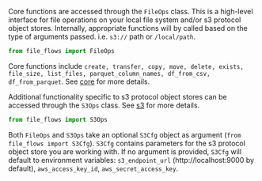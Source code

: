 Core functions are accessed through the `FileOps` class. This is a high-level interface for file operations on your local file system and/or s3 protocol object stores. Internally, appropriate functions will by called based on the type of arguments passed. i.e. `s3://` path or `/local/path`.

```py
from file_flows import FileOps
```
Core functions include `create, transfer, copy, move, delete, exists, file_size, list_files, parquet_column_names, df_from_csv, df_from_parquet`.
See [core](/file_flows/core.py) for more details.   

Additional functionality specific to s3 protocol object stores can be accessed through the `S3Ops` class. See [s3](/file_flows/s3.py) for more details.
```py
from file_flows import S3Ops
```

Both `FileOps` and `S3Ops` take an optional `S3Cfg` object as argument (`from file_flows import S3Cfg`). `S3Cfg` contains parameters for the s3 protocol object store you are working with. If no argument is provided, `S3Cfg` will default to environment variables: `s3_endpoint_url` (http://localhost:9000 by default), `aws_access_key_id`, `aws_secret_access_key`.